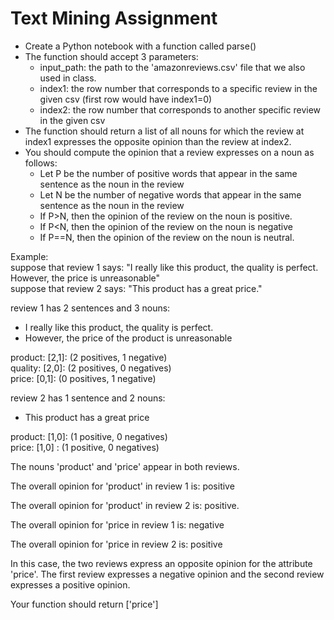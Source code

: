 # Text Mining Assignment 

* Create a Python notebook with a function called parse() <br>
* The function should accept 3 parameters: <br> 
  * input_path: the path to the   'amazonreviews.csv' file that we also used in class. <br>
  * index1: the row number that corresponds to a specific review in the given csv (first row would have index1=0) <br>
  * index2: the row number that corresponds to another specific review in the given csv <br>
* The function should return a list of all nouns for which the review at index1 expresses the opposite opinion than the review at index2. <br>
* You should compute the opinion that a review expresses on a noun as follows: <br>
  * Let P be the number of positive words that appear in the same sentence as the noun in the review <br>
  * Let N be the number of negative words that appear in the same sentence as the noun in the review <br>
  * If P>N, then the opinion of the review on the noun is positive. <br>
  * If P<N, then the opinion of the review on the noun is negative <br>
  * If P==N, then the opinion of the review on the noun is neutral. <br>

Example: <br>
suppose that review 1 says: "I really like this product, the quality is perfect. However, the price is unreasonable" <br>
suppose that review 2 says: "This product has a great price." <br>

review 1 has 2 sentences and 3 nouns: <br>

  * I really like this product, the quality is perfect. <br>     
  * However, the price of the product is unreasonable <br>   
  
product: [2,1]: (2 positives, 1 negative) <br>
quality: [2,0]: (2 positives, 0 negatives) <br>
price: [0,1]: (0 positives, 1 negative) <br>

 

review 2 has 1 sentence and 2 nouns: <br>

  * This product has a great price  <br>

product: [1,0]: (1 positive, 0 negatives) <br>
price: [1,0] : (1 positive,  0 negatives) <br>

 
The nouns 'product' and 'price' appear in both reviews. <br>

The overall opinion for 'product' in review 1 is: positive <br>

The overall opinion for 'product' in review 2 is: positive. <br>

The overall opinion for 'price in review 1 is: negative <br>

The overall opinion for 'price in review 2 is: positive <br>

In this case, the two reviews express an opposite opinion for the attribute 'price'. The first review expresses a negative opinion and the second review expresses a positive opinion. <br>

Your function should return ['price'] <br>
